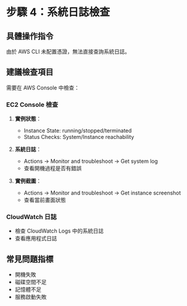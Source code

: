 # 步驟 4：系統日誌檢查

## 具體操作指令
由於 AWS CLI 未配置憑證，無法直接查詢系統日誌。

## 建議檢查項目
需要在 AWS Console 中檢查：

### EC2 Console 檢查
1. **實例狀態**：
   - Instance State: running/stopped/terminated
   - Status Checks: System/Instance reachability

2. **系統日誌**：
   - Actions → Monitor and troubleshoot → Get system log
   - 查看開機過程是否有錯誤

3. **實例截圖**：
   - Actions → Monitor and troubleshoot → Get instance screenshot
   - 查看當前畫面狀態

### CloudWatch 日誌
- 檢查 CloudWatch Logs 中的系統日誌
- 查看應用程式日誌

## 常見問題指標
- 開機失敗
- 磁碟空間不足
- 記憶體不足
- 服務啟動失敗